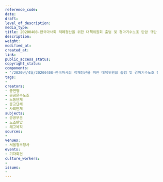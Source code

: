 ```yaml
---
reference_code: 
date: 
draft: 
level_of_description: 
media_type: 
title: 20200408-한국마사회 적폐청산을 위한 대책위원회 출범 및 경마기수노조 탄압 규탄 기자회견
description: 
weight: 
modified_at: 
created_at: 
link: 
public_access_status: 
copyright_status: 
components:
- "/2020년/4월/20200408-한국마사회 적폐청산을 위한 대책위원회 출범 및 경마기수노조 탄압 규탄 기자회견/IMG_9466.jpg"
tags:
- 
creators:
- 총연맹
- 공공운수노조
- 노동단체
- 종교단체
- 사회단체
subjects:
- 공공부문
- 노조탄압
- 해고복직
sources:
- 
venues:
- 서울정부청사
events:
- 기자회견
culture_workers:
- 
issues:
- 
---
```

